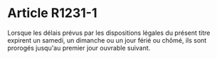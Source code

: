 # Article R1231-1

  
Lorsque les délais prévus par les dispositions légales du présent titre expirent un samedi, un dimanche ou un jour férié ou chômé, ils sont prorogés jusqu'au premier jour ouvrable suivant.